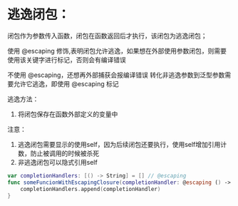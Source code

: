 # 逃逸闭包：
闭包作为参数传入函数，闭包在函数返回后才执行，该闭包为逃逸闭包；

使用 @escaping 修饰,表明闭包允许逃逸，如果想在外部使用参数闭包，则需要使用该关键字进行标记，否则会有编译错误
 
不使用 @escaping，还想再外部捕获会报编译错误
转化非逃逸参数到泛型参数需要允许它逃逸，即使用 @escaping 标记
 
逃逸方法：
1. 将闭包保存在函数外部定义的变量中
 
注意：
1. 逃逸闭包需要显示的使用self，因为后续闭包还要执行，使用self增加引用计数，防止被调用的时候被杀死
2. 非逃逸闭包可以隐式引用self

```swift
var completionHandlers: [() -> String] = [] // @escaping
func someFuncionWithEscapingClosure(completionHandler: @escaping () -> String) {
    completionHandlers.append(completionHandler)
}
```